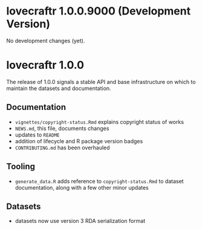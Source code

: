 # lovecraftr 1.0.0.9000 (Development Version)
No development changes (yet).

# lovecraftr 1.0.0
The release of 1.0.0 signals a stable API and base infrastructure on which to maintain the datasets and documentation.

## Documentation
* `vignettes/copyright-status.Rmd` explains copyright status of works
* `NEWS.md`, this file, documents changes
* updates to `README`
* addition of lifecycle and R package version badges
* `CONTRIBUTING.md` has been overhauled

## Tooling
* `generate_data.R` adds reference to `copyright-status.Rmd` to dataset documentation, along with a few other minor updates

## Datasets
* datasets now use version 3 RDA serialization format
